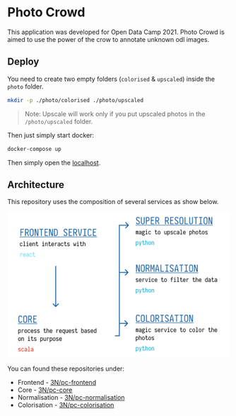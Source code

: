 # Photo Crowd

This application was developed for Open Data Camp 2021.
Photo Crowd is aimed to use the power of the crow to annotate unknown odl images.

## Deploy

You need to create two empty folders (`colorised` & `upscaled`) inside the 
`photo` folder.

```bash
mkdir -p ./photo/colorised ./photo/upscaled
```

> Note: Upscale will work only if you put upscaled photos in the 
> `/photo/upscaled` folder.

Then just simply start docker:

```bash
docker-compose up
```

Then simply open the [localhost](http://localhost).

## Architecture

This repository uses the composition of several services as show below.

![Current Architecture](.github/public/architecture.png)

You can found these repositories under:
- Frontend - [3N/pc-frontend](https://github.com/3N-Company/pc-frontend)
- Core - [3N/pc-core](https://github.com/3N-Company/pc-core)
- Normalisation - [3N/pc-normalisation](https://github.com/3N-Company/normalisation)
- Colorisation - [3N/pc-colorisation](https://github.com/3N-Company/colorisation)

